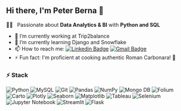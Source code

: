 ## Hi there, I'm Peter Berna 👋



:man_technologist: &nbsp; Passionate about **Data Analytics & BI** with **Python and SQL**

- 🔭 I’m currently working at Trip2balance
- 🌱 I’m currently learning Django and Snowflake
- 📫 How to reach me: 
[![Linkedin Badge](https://img.shields.io/badge/-Peter_Berna_Williams-blue?style=flat-square&logo=Linkedin&logoColor=white&link=https://www.linkedin.com/in/peter-berna-williams/)](https://www.linkedin.com/in/peter-berna-williams/)
[![Gmail Badge](https://img.shields.io/badge/-peterbernaw@gmail.com-c14438?style=flat-square&logo=Gmail&logoColor=white&link=mailto:peterbernaw@gmail.com)](mailto:peterbernaw@gmail.com)
- ⚡ Fun fact: I'm proficient at cooking authentic Roman Carbonara! 🤌

### ⚡ Stack

![Python](https://img.shields.io/badge/-Python-black?style=flat-square&logo=Python)
![MySQL](https://img.shields.io/badge/-MySQL-black?style=flat-square&logo=mysql)
![Git](https://img.shields.io/badge/-Git-black?style=flat-square&logo=git)
![Pandas](https://img.shields.io/badge/-Pandas-black?style=flat-square&logo=pandas)
![NumPy](https://img.shields.io/badge/-NumPy-black?style=flat-square&logo=numpy)
![Mongo DB](https://img.shields.io/badge/-MongoDB-black?style=flat-square&logo=mongodb)
![Folium](https://img.shields.io/badge/-Folium-black?style=flat-square&logo=folium)
![Carto](https://img.shields.io/badge/-Carto-black?style=flat-square&logo=carto)
![Plotly](https://img.shields.io/badge/-Plotly-black?style=flat-square&logo=plotly)
![Seaborn](https://img.shields.io/badge/-Seaborn-black?style=flat-square&logo=sns)
![Matplotlib](https://img.shields.io/badge/-Matplotlib-black?style=flat-square&logo=plt)
![Tableau](https://img.shields.io/badge/-Tableau-black?style=flat-square&logo=tableau)
![Selenium](https://img.shields.io/badge/-Selenium-black?style=flat-square&logo=Selenium)
![Jupyter Notebook](https://img.shields.io/badge/-Jupyter_Notebook-black?style=flat-square&logo=jupyter)
![Streamlit](https://img.shields.io/badge/-Streamlit-black?style=flat-square&logo=streamlit)
![Flask](https://img.shields.io/badge/-Flask-black?style=flat-square&logo=flask)
